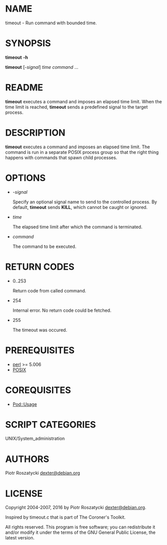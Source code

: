 # NAME

timeout - Run command with bounded time.

# SYNOPSIS

**timeout** **-h**

**timeout**
\[-_signal_\]
_time_
_command_
...

# README

**timeout** executes a command and imposes an elapsed time limit.  When the
time limit is reached, **timeout** sends a predefined signal to the target
process.

# DESCRIPTION

**timeout** executes a command and imposes an elapsed time limit.
The command is run in a separate POSIX process group so that the
right thing happens with commands that spawn child processes.

# OPTIONS

- -_signal_

    Specify an optional signal name to send to the controlled process. By default,
    **timeout** sends **KILL**, which cannot be caught or ignored.

- _time_

    The elapsed time limit after which the command is terminated.

- _command_

    The command to be executed.

# RETURN CODES

- 0..253

    Return code from called command.

- 254

    Internal error. No return code could be fetched.

- 255

    The timeout was occured.

# PREREQUISITES

- [perl](https://metacpan.org/pod/perl) >= 5.006
- [POSIX](https://metacpan.org/pod/POSIX)

# COREQUISITES

- [Pod::Usage](https://metacpan.org/pod/Pod::Usage)

# SCRIPT CATEGORIES

UNIX/System\_administration

# AUTHORS

Piotr Roszatycki <dexter@debian.org>

# LICENSE

Copyright 2004-2007, 2016 by Piotr Roszatycki <dexter@debian.org>.

Inspired by timeout.c that is part of The Coroner's Toolkit.

All rights reserved.  This program is free software; you can redistribute it
and/or modify it under the terms of the GNU General Public License, the
latest version.
